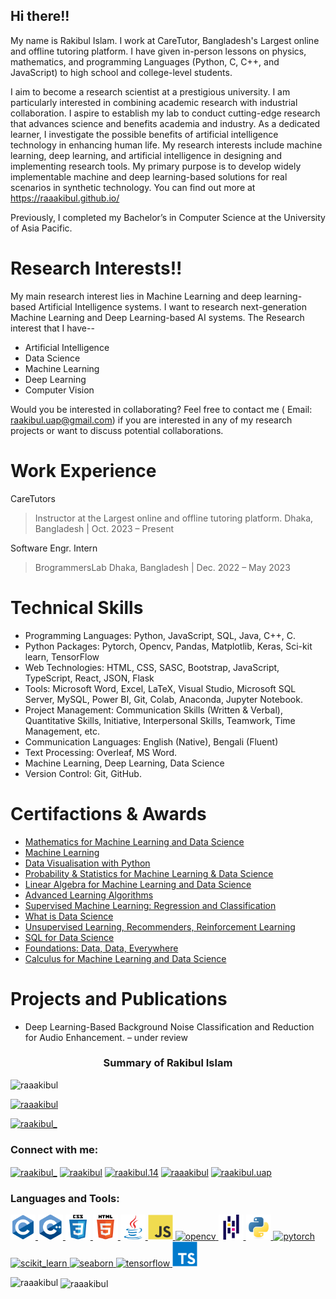 ## Hi there!! 
My name is Rakibul Islam. I work at CareTutor, Bangladesh's Largest online and offline tutoring platform. I have given in-person lessons on physics, mathematics, and programming Languages (Python, C, C++, and JavaScript) to high school and college-level students.

I aim to become a research scientist at a prestigious university. I am particularly interested in combining academic research with industrial collaboration. I aspire to establish my lab to conduct cutting-edge research that advances science and benefits academia and industry. As a dedicated learner, I investigate the possible benefits of artificial intelligence technology in enhancing human life. My research interests include machine learning, deep learning, and artificial intelligence in designing and implementing research tools. My primary purpose is to develop widely implementable machine and deep learning-based solutions for real scenarios in synthetic technology. You can find out more at https://raaakibul.github.io/

Previously, I completed my Bachelor’s in Computer Science at the University of Asia Pacific.  

# Research Interests!!
My main research interest lies in Machine Learning and deep learning-based Artificial Intelligence systems. I want to research next-generation Machine Learning and Deep Learning-based AI systems. The Research interest that I have--
  - Artificial Intelligence
  - Data Science
  - Machine Learning
  - Deep Learning
  - Computer Vision

Would you be interested in collaborating?
Feel free to contact me ( Email: raakibul.uap@gmail.com) if you are interested in any of my research projects or want to discuss potential collaborations.

# Work Experience 
CareTutors
> Instructor at the Largest online and offline tutoring platform.
> Dhaka, Bangladesh | Oct. 2023 – Present

Software Engr. Intern
> BrogrammersLab
> Dhaka, Bangladesh | Dec. 2022 – May 2023

# Technical Skills
 -  Programming Languages: Python, JavaScript, SQL, Java, C++, C.
 -  Python Packages: Pytorch, Opencv, Pandas, Matplotlib, Keras, Sci-kit learn, TensorFlow
 -  Web Technologies: HTML, CSS, SASC, Bootstrap, JavaScript, TypeScript, React, JSON, Flask
 -  Tools: Microsoft Word, Excel, LaTeX, Visual Studio, Microsoft SQL Server, MySQL, Power BI, Git, Colab, Anaconda, Jupyter Notebook.
 -  Project Management: Communication Skills (Written & Verbal), Quantitative Skills, Initiative, Interpersonal Skills, Teamwork, Time Management, etc.
 -  Communication Languages: English (Native), Bengali (Fluent)
 -  Text Processing: Overleaf, MS Word.
 -  Machine Learning, Deep Learning, Data Science
 -  Version Control: Git, GitHub.

# Certifactions & Awards
 - [Mathematics for Machine Learning and Data Science](https://www.coursera.org/account/accomplishments/specialization/1Y8ACWUNSVQ7)
 - [Machine Learning](https://coursera.org/share/50741351fa9d1f00ed433ddcd85bfca2)
 - [Data Visualisation with Python](https://coursera.org/share/f326cbd377eecd01dbfb90815d37875f)
 - [Probability & Statistics for Machine Learning & Data Science](https://coursera.org/share/65bb57334bd0414548da49aa44ed202c)
 - [Linear Algebra for Machine Learning and Data Science](https://coursera.org/share/a608b40547bf1c142eee2986eb4c4a53)
 - [Advanced Learning Algorithms](https://coursera.org/share/adbeeafa3c0a1687978ddb436a898794)
 - [Supervised Machine Learning: Regression and Classification](https://coursera.org/share/44564b69e9e07d08974be9922ebd1c2e)
 - [What is Data Science](https://coursera.org/share/3ea48881ef2de0bdb26bc69271ce69be)
 - [Unsupervised Learning, Recommenders, Reinforcement Learning](https://coursera.org/share/5e636c0c4e607246be4c240bef8a8715)
 - [SQL for Data Science](https://coursera.org/share/1d50a538fe007a3300a2e585beecfd5a)
 - [Foundations: Data, Data, Everywhere](https://coursera.org/share/3a46ff13cf7b8dfbcdb2c7087867137e)
 - [Calculus for Machine Learning and Data Science](https://coursera.org/share/8fd655b33686348ebdeee55ecd0f8539)

# Projects and Publications
 - Deep Learning-Based Background Noise Classification and Reduction for Audio Enhancement. – under review


<h3 align="center">Summary of Rakibul Islam</h3>
<p align="left"> <img src="https://komarev.com/ghpvc/?username=raaakibul&label=Profile%20views&color=0e75b6&style=flat" alt="raaakibul" /> </p>

<p align="left"> <a href="https://github.com/ryo-ma/github-profile-trophy"><img src="https://github-profile-trophy.vercel.app/?username=raaakibul" alt="raaakibul" /></a> </p>

<p align="left"> <a href="https://twitter.com/raakibul_" target="blank"><img src="https://img.shields.io/twitter/follow/raakibul_?logo=twitter&style=for-the-badge" alt="raakibul_" /></a> </p>

<h3 align="left">Connect with me:</h3>
<p align="left">
<a href="https://twitter.com/raakibul_" target="blank"><img align="center" src="https://raw.githubusercontent.com/rahuldkjain/github-profile-readme-generator/master/src/images/icons/Social/twitter.svg" alt="raakibul_" height="30" width="40" /></a>
<a href="https://linkedin.com/in/raakibul" target="blank"><img align="center" src="https://raw.githubusercontent.com/rahuldkjain/github-profile-readme-generator/master/src/images/icons/Social/linked-in-alt.svg" alt="raakibul" height="30" width="40" /></a>
<a href="https://fb.com/raakibul.14" target="blank"><img align="center" src="https://raw.githubusercontent.com/rahuldkjain/github-profile-readme-generator/master/src/images/icons/Social/facebook.svg" alt="raakibul.14" height="30" width="40" /></a>
<a href="https://www.hackerrank.com/raaakibul" target="blank"><img align="center" src="https://raw.githubusercontent.com/rahuldkjain/github-profile-readme-generator/master/src/images/icons/Social/hackerrank.svg" alt="raaakibul" height="30" width="40" /></a>
<a href="https://codeforces.com/profile/raakibul.uap" target="blank"><img align="center" src="https://raw.githubusercontent.com/rahuldkjain/github-profile-readme-generator/master/src/images/icons/Social/codeforces.svg" alt="raakibul.uap" height="30" width="40" /></a>
</p>

<h3 align="left">Languages and Tools:</h3>
<p align="left"> <a href="https://www.cprogramming.com/" target="_blank" rel="noreferrer"> <img src="https://raw.githubusercontent.com/devicons/devicon/master/icons/c/c-original.svg" alt="c" width="40" height="40"/> </a> <a href="https://www.w3schools.com/cpp/" target="_blank" rel="noreferrer"> <img src="https://raw.githubusercontent.com/devicons/devicon/master/icons/cplusplus/cplusplus-original.svg" alt="cplusplus" width="40" height="40"/> </a> <a href="https://www.w3schools.com/css/" target="_blank" rel="noreferrer"> <img src="https://raw.githubusercontent.com/devicons/devicon/master/icons/css3/css3-original-wordmark.svg" alt="css3" width="40" height="40"/> </a> <a href="https://www.w3.org/html/" target="_blank" rel="noreferrer"> <img src="https://raw.githubusercontent.com/devicons/devicon/master/icons/html5/html5-original-wordmark.svg" alt="html5" width="40" height="40"/> </a> <a href="https://www.java.com" target="_blank" rel="noreferrer"> <img src="https://raw.githubusercontent.com/devicons/devicon/master/icons/java/java-original.svg" alt="java" width="40" height="40"/> </a> <a href="https://developer.mozilla.org/en-US/docs/Web/JavaScript" target="_blank" rel="noreferrer"> <img src="https://raw.githubusercontent.com/devicons/devicon/master/icons/javascript/javascript-original.svg" alt="javascript" width="40" height="40"/> </a> <a href="https://opencv.org/" target="_blank" rel="noreferrer"> <img src="https://www.vectorlogo.zone/logos/opencv/opencv-icon.svg" alt="opencv" width="40" height="40"/> </a> <a href="https://pandas.pydata.org/" target="_blank" rel="noreferrer"> <img src="https://raw.githubusercontent.com/devicons/devicon/2ae2a900d2f041da66e950e4d48052658d850630/icons/pandas/pandas-original.svg" alt="pandas" width="40" height="40"/> </a> <a href="https://www.python.org" target="_blank" rel="noreferrer"> <img src="https://raw.githubusercontent.com/devicons/devicon/master/icons/python/python-original.svg" alt="python" width="40" height="40"/> </a> <a href="https://pytorch.org/" target="_blank" rel="noreferrer"> <img src="https://www.vectorlogo.zone/logos/pytorch/pytorch-icon.svg" alt="pytorch" width="40" height="40"/> </a> <a href="https://scikit-learn.org/" target="_blank" rel="noreferrer"> <img src="https://upload.wikimedia.org/wikipedia/commons/0/05/Scikit_learn_logo_small.svg" alt="scikit_learn" width="40" height="40"/> </a> <a href="https://seaborn.pydata.org/" target="_blank" rel="noreferrer"> <img src="https://seaborn.pydata.org/_images/logo-mark-lightbg.svg" alt="seaborn" width="40" height="40"/> </a> <a href="https://www.tensorflow.org" target="_blank" rel="noreferrer"> <img src="https://www.vectorlogo.zone/logos/tensorflow/tensorflow-icon.svg" alt="tensorflow" width="40" height="40"/> </a> <a href="https://www.typescriptlang.org/" target="_blank" rel="noreferrer"> <img src="https://raw.githubusercontent.com/devicons/devicon/master/icons/typescript/typescript-original.svg" alt="typescript" width="40" height="40"/> </a> </p>

<p><img align="left" src="https://github-readme-stats.vercel.app/api/top-langs?username=raaakibul&show_icons=true&locale=en&layout=compact" alt="raaakibul" /></p>

<p>&nbsp;<img align="center" src="https://github-readme-stats.vercel.app/api?username=raaakibul&show_icons=true&locale=en" alt="raaakibul" /></p>
